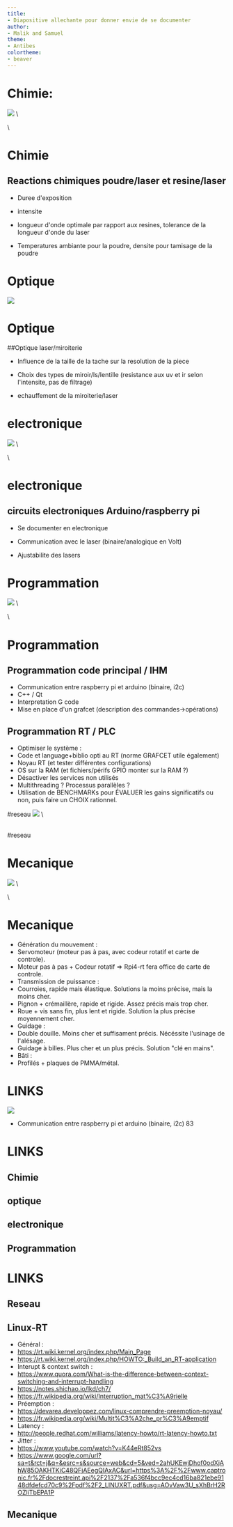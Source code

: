 ```yaml
---
title:
- Diapositive allechante pour donner envie de se documenter
author:
- Malik and Samuel
theme:
- Antibes
colortheme:
- beaver
---
```

# Chimie:

![](resin.png) \

\


# Chimie


## Reactions chimiques poudre/laser et resine/laser

- Duree d'exposition 

- intensite 

- longueur d'onde optimale par rapport aux resines, tolerance de la longueur d'onde du laser

- Temperatures ambiante pour la poudre, densite pour tamisage de la poudre 


# Optique

![](optics.jpeg)


# Optique

##Optique laser/miroiterie


- Influence de la taille de la tache sur la resolution de la piece

- Choix des types de miroir/ls/lentille (resistance aux uv et ir selon l'intensite, pas de filtrage)

- echauffement de la miroiterie/laser







# electronique 

![](electronic.jpg) \

\ 

# electronique 

## circuits electroniques Arduino/raspberry pi

- Se documenter en electronique

- Communication avec le laser (binaire/analogique en Volt)

- Ajustabilite des lasers



# Programmation

![](programming.jpg) \

 \ 

# Programmation

## Programmation code principal / IHM

 - Communication entre raspberry pi et arduino (binaire, i2c)
 - C++ / Qt
 - Interpretation G code 
 - Mise en place d'un grafcet (description des commandes->opérations)

## Programmation RT / PLC
 - Optimiser le système :
  - Code et language+biblio opti au RT (norme GRAFCET utile également)
  - Noyau RT (et tester différentes configurations)
  - OS sur la RAM (et fichiers/périfs GPIO monter sur la RAM ?)
  - Désactiver les services non utilisés
  - Multithreading ? Processus parallèles ?
 - Utilisation de BENCHMARKs pour ÉVALUER les gains significatifs ou non, puis faire un CHOIX rationnel.

#reseau
![](networking.jpg) \

\
#reseau


# Mecanique
![](mechanics.jpg) \

\
# Mecanique
 - Génération du mouvement :
  - Servomoteur (moteur pas à pas, avec codeur rotatif et carte de controle).
  - Moteur pas à pas + Codeur rotatif => Rpi4-rt fera office de carte de controle.
 - Transmission de puissance :
  - Courroies, rapide mais élastique. Solutions la moins précise, mais la moins cher.
  - Pignon + crémaillère, rapide et rigide. Assez précis mais trop cher.
  - Roue + vis sans fin, plus lent et rigide. Solution la plus précise moyennement cher.
 - Guidage :
  - Double douille. Moins cher et suffisament précis. Nécéssite l'usinage de l'alésage.
  - Guidage à billes. Plus cher et un plus précis. Solution "clé en mains".
 - Bâti :
  - Profilés + plaques de PMMA/métal.


# LINKS 

![](links.jpeg) 


- Communication entre raspberry pi et arduino (binaire, i2c)
83
# LINKS


## Chimie 

## optique

## electronique

## Programmation

# LINKS

## Reseau

## Linux-RT

 - Général :
  - https://rt.wiki.kernel.org/index.php/Main_Page
  - https://rt.wiki.kernel.org/index.php/HOWTO:_Build_an_RT-application
 - Interupt & context switch :
  - https://www.quora.com/What-is-the-difference-between-context-switching-and-interrupt-handling
  - https://notes.shichao.io/lkd/ch7/
  - https://fr.wikipedia.org/wiki/Interruption_mat%C3%A9rielle
 - Préemption :
  - https://devarea.developpez.com/linux-comprendre-preemption-noyau/
  - https://fr.wikipedia.org/wiki/Multit%C3%A2che_pr%C3%A9emptif
 - Latency :
  - http://people.redhat.com/williams/latency-howto/rt-latency-howto.txt
 - Jitter :
  - https://www.youtube.com/watch?v=K44eRt852vs
  - https://www.google.com/url?sa=t&rct=j&q=&esrc=s&source=web&cd=5&ved=2ahUKEwjDhof0odXjAhW85OAKHTKiC48QFjAEegQIAxAC&url=https%3A%2F%2Fwww.captronic.fr%2Fdocrestreint.api%2F2137%2Fa536f4bcc9ec4cd16ba821ebe9148dfdefcd70c9%2Fpdf%2F2_LINUXRT.pdf&usg=AOvVaw3U_sXhBrH2ROZliTbEPA1P


## Mecanique



